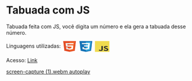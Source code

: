# Tabuada com JS

Tabuada feita com JS, você digita um número e ela gera a tabuada desse número.

Linguagens utilizadas: 
<img align="center" alt="HTML" height="30" width="40" src="https://raw.githubusercontent.com/devicons/devicon/master/icons/html5/html5-original.svg">
<img align="center" alt="CSS" height="30" width="40" src="https://raw.githubusercontent.com/devicons/devicon/master/icons/css3/css3-original.svg">
<img align="center" alt="Js" height="30" width="40" src="https://raw.githubusercontent.com/devicons/devicon/master/icons/javascript/javascript-original.svg"> <br/>

Acesso: <a href="https://matheeusgomes.github.io/tabuada-js">Link</a>

<!--![image](https://user-images.githubusercontent.com/10269675/196439209-709b3b10-c880-4aa4-9ce6-cda2499d8c18.png)-->


[screen-capture (1).webm autoplay](https://user-images.githubusercontent.com/10269675/197844750-208e3288-c4e9-435d-a553-1f1068b233cc.webm)
